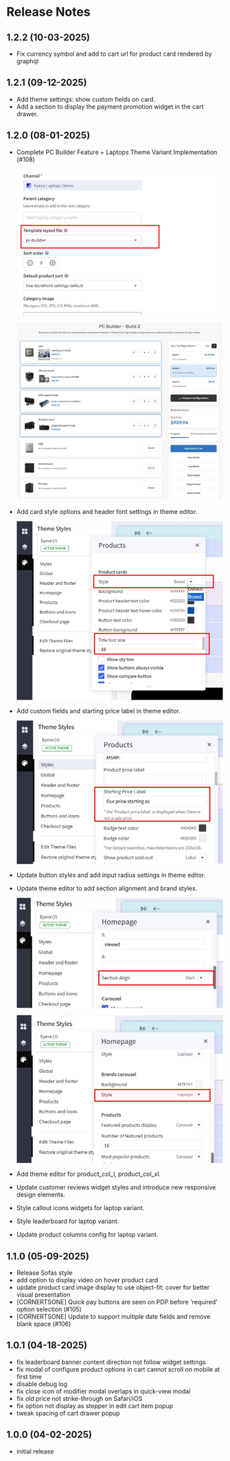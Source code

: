 # Release Notes

## 1.2.2 (10-03-2025)
- Fix currency symbol and add to cart url for product card rendered by graphql

## 1.2.1 (09-12-2025)
- Add theme settings: show custom fields on card.
- Add a section to display the payment promotion widget in the cart drawer.

## 1.2.0 (08-01-2025)
- Complete PC Builder Feature + Laptops Theme Variant Implementation (#108)

  ![config-category-pc-builder-template](img/config-category-pc-builder-template.jpg)

  ![pc-builder-category-page](img/pc-builder-category-page.jpg)

- Add card style options and header font settings in theme editor.

  ![config-card-style-font-size](img/config-card-style-font-size.jpg)

- Add custom fields and starting price label in theme editor.

  ![config-starting-price-label](img/config-starting-price-label.jpg)

- Update button styles and add input radius settings in theme editor.
- Update theme editor to add section alignment and brand styles.

  ![config-section-align](img/config-section-align.jpg)

  ![config-brand-carousel-style](img/config-brand-carousel-style.jpg)

- Add theme editor for product_col_l, product_col_xl.
- Update customer reviews widget styles and introduce new responsive design elements.
- Style callout icons widgets for laptop variant.
- Style leaderboard for laptop variant.
- Update product columns config for laptop variant.

## 1.1.0 (05-09-2025)
- Release Sofas style
- add option to display video on hover product card
- update product card image display to use object-fit: cover for better visual presentation
- [CORNERTSONE] Quick pay buttons are seen on PDP before 'required' option selection (#105)
- [CORNERTSONE] Update to support multiple date fields and remove blank space (#106)

## 1.0.1 (04-18-2025)
- fix leaderboard banner content direction not follow widget settings
- fix modal of configure product options in cart cannot scroll on mobile at first time
- disable debug log
- fix close icon of modifier modal overlaps in quick-view modal
- fix old price not strike-through on Safari/iOS
- fix option not display as stepper in edit cart item popup
- tweak spacing of cart drawer popup

## 1.0.0 (04-02-2025)
- initial release
